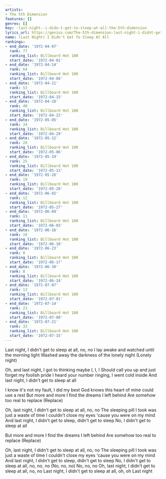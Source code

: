 ```yaml
---
artists:
- The 5th Dimension
features: []
genres: []
key: -last-night--i-didn-t-get-to-sleep-at-all-the-5th-dimension
lyrics_url: https://genius.com/The-5th-dimension-last-night-i-didnt-get-to-sleep-at-all-lyrics
name: (Last Night) I Didn't Get To Sleep At All
rankings:
- end_date: '1972-04-07'
  rank: 77
  ranking_list: Billboard Hot 100
  start_date: '1972-04-01'
- end_date: '1972-04-14'
  rank: 64
  ranking_list: Billboard Hot 100
  start_date: '1972-04-08'
- end_date: '1972-04-21'
  rank: 53
  ranking_list: Billboard Hot 100
  start_date: '1972-04-15'
- end_date: '1972-04-28'
  rank: 40
  ranking_list: Billboard Hot 100
  start_date: '1972-04-22'
- end_date: '1972-05-05'
  rank: 34
  ranking_list: Billboard Hot 100
  start_date: '1972-04-29'
- end_date: '1972-05-12'
  rank: 28
  ranking_list: Billboard Hot 100
  start_date: '1972-05-06'
- end_date: '1972-05-19'
  rank: 25
  ranking_list: Billboard Hot 100
  start_date: '1972-05-13'
- end_date: '1972-05-26'
  rank: 19
  ranking_list: Billboard Hot 100
  start_date: '1972-05-20'
- end_date: '1972-06-02'
  rank: 12
  ranking_list: Billboard Hot 100
  start_date: '1972-05-27'
- end_date: '1972-06-09'
  rank: 11
  ranking_list: Billboard Hot 100
  start_date: '1972-06-03'
- end_date: '1972-06-16'
  rank: 10
  ranking_list: Billboard Hot 100
  start_date: '1972-06-10'
- end_date: '1972-06-23'
  rank: 8
  ranking_list: Billboard Hot 100
  start_date: '1972-06-17'
- end_date: '1972-06-30'
  rank: 8
  ranking_list: Billboard Hot 100
  start_date: '1972-06-24'
- end_date: '1972-07-07'
  rank: 13
  ranking_list: Billboard Hot 100
  start_date: '1972-07-01'
- end_date: '1972-07-14'
  rank: 23
  ranking_list: Billboard Hot 100
  start_date: '1972-07-08'
- end_date: '1972-07-21'
  rank: 33
  ranking_list: Billboard Hot 100
  start_date: '1972-07-15'
---
```

Last night, I didn't get to sleep at all, no, no
I lay awake and watched until the morning light
Washed away the darkness of the lonely night (Lonely night)

Oh, and last night, I got to thinking maybe I, I, I
Should call you up and just forget my foolish pride
I heard your number ringing, I went cold inside
And last night, I didn't get to sleep at all

I know it's not my fault, I did my best
God knows this heart of mine could use a rest
But more and more I find the dreams I left behind
Are somehow too real to replace (Replace)

Oh, last night, I didn't get to sleep at all, no, no
The sleeping pill I took was just a waste of time
I couldn't close my eyes 'cause you were on my mind
And last night, I didn't get to sleep, didn't get to sleep
No, I didn't get to sleep at all

But more and more I find the dreams I left behind
Are somehow too real to replace (Replace)

Oh, last night, I didn't get to sleep at all, no, no
The sleeping pill I took was just a waste of time
I couldn't close my eyes 'cause you were on my mind
And last night, I didn't get to sleep, didn't get to sleep
No, I didn't get to sleep at all, no, no, no
(No, no, no) No, no, no
Oh, last night, I didn't get to sleep at all, no, no
Last night, I didn't get to sleep at all, oh, oh
Last night
